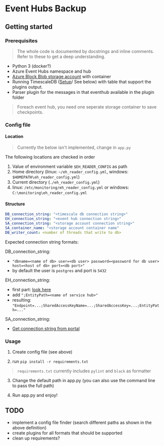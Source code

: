 # Event Hubs Backup

## Getting started

### Prerequisites

> The whole code is documented by docstrings and inline comments. Refer to these to get a deep understanding.

- Python 3 (docker?)
- Azure Event Hubs namespace and hub
- [Azure Block Blob storage account](https://docs.microsoft.com/en-us/azure/storage/blobs/storage-blob-create-account-block-blob) with container
- Running TimescaleDB ([Setup](https://docs.timescale.com/latest/getting-started/installation)/ See below) with table that support the plugins output.
- Parser plugin for the messages in that eventhub available in the plugin folder

> Foreach event hub, you need one seperate storage container to save checkpoints.

### Config file

#### Location

> Currently the below isn't implemented, change in `app.py`

The following locations are checked in order

1. Value of environment variable `$EH_READER_CONFIG` as path
2. Home directory (linux: `~/eh_reader_config.yml`, windows: `$HOMEPATH\eh_reader_config.yml`)
3. Current directory (`./eh_reader_config.yml`)
4. linux: `/etc/monitoring/eh_reader_config.yml` or  windows: `C:\monitoring\eh_reader_config.yml`

#### Structure

```yml
DB_connection_string: "<timescale db connection string>"
EH_connection_string: "<event hub connection string>"
SA_connection_string: "<storage account connection string>"
SA_container_name: "<storage account container name"
DB_writer_count: <number of threads that write to db>
```

Expected connection string formats:

DB_connection_string:

- `"dbname=<name of db> user=<db user> password=<password for db user> host=<host of db> port=<db port>"`
- by default the user is `postgres` and port is `5432`

EH_connection_string:

- first part: [look here](https://docs.microsoft.com/en-us/azure/event-hubs/event-hubs-get-connection-string#get-connection-string-from-the-portal)
- add `";EntityPath=<name of service hub>"`
- resulting: `"Endpoint=...;SharedAccessKeyName=...;SharedAccessKey=...;EntityPath=..."`

SA_connection_string:

- [Get connection string from portal](https://docs.microsoft.com/en-us/azure/storage/common/storage-account-manage#view-account-keys-and-connection-string)

### Usage

1. Create config file (see above)

2. run `pip install -r requirements.txt`

> `requirements.txt` currently includes `pylint` and `black` as formatter

3. Change the default path in app.py (you can also use the command line to pass the full path)

4. Run app.py and enjoy!

## TODO

- implement a config file finder (search different paths as shown in the above definition)
- create plugins for all formats that should be supported
- clean up requirements?
